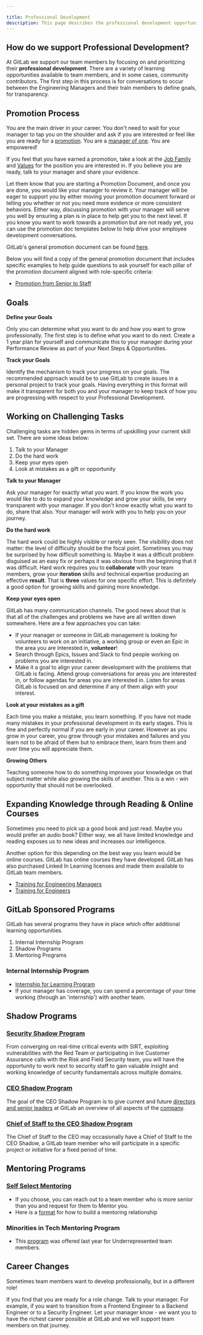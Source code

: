 ```yaml
---

title: Professional Development
description: This page describes the professional development opportunities available.
---
```








## How do we support Professional Development?

At GitLab we support our team members by focusing on and prioritizing their **professional development**. There are a variety of learning opportunities available to team members, and in some cases, community contributors. The first step in this process is for conversations to occur between the Engineering Managers and their train members to define goals, for transparency.

## Promotion Process

You are the main driver in your career.  You don't need to wait for your manager to tap you on the shoulder and ask if you are interested or feel like you are ready for a [promotion](/handbook/people-group/promotions-transfers/).  You are a [manager of one](/handbook/values/#managers-of-one). You are empowered!

If you feel that you have earned a promotion, take a look at the [Job Family](/handbook/hiring/job-families/) and [Values](/handbook/values/#managers-of-one) for the position you are interested in.  If you believe you are ready, talk to your manager and share your evidence.

Let them know that you are starting a Promotion Document, and once you are done, you would like your manager to review it. Your manager will be eager to support you by either moving your promotion document forward or telling you whether or not you need more evidence or more consistent behaviors.  Either way, discussing promotion with your manager will serve you well by ensuring a plan is in place to help get you to the next level. If you know you want to work towards a promotion but are not ready yet, you can use the promotion doc templates below to help drive your employee development conversations.

GitLab's general promotion document can be found [here](/handbook/people-group/promotions-transfers/#general-promotion-document-template).

Below you will find a copy of the general promotion document that includes specific examples to help guide questions to ask yourself for each pillar of the promotion document aligned with role-specific criteria:

* [Promotion from Senior to Staff](https://docs.google.com/document/d/1CMwEM0pYnb0K1_WdYWS1RyhL_V7HtlQxhRI-0R93FvA/edit#heading=h.5ahg1o4v53q7)

## Goals

**Define your Goals**

Only you can determine what you want to do and how you want to grow professionally. The first step is to define what you want to do next. Create a 1 year plan for yourself and communicate this to your manager during your Performance Review as part of your Next Steps & Opportunities.

**Track your Goals**

Identify the mechanism to track your progress on your goals. The recommended approach would be to use GitLab to create issues in a personal project to track your goals. Having everything in this format will make it transparent for both you and your manager to keep track of how you are progressing with respect to your Professional Development.

## Working on Challenging Tasks

Challenging tasks are hidden gems in terms of upskilling your current skill set. There are some ideas below:

1. Talk to your Manager
1. Do the hard work
1. Keep your eyes open
1. Look at mistakes as a gift or opportunity

**Talk to your Manager**

Ask your manager for exactly what you want. If you know the work you would like to do to expand your knowledge and grow your skills, be very transparent with your manager. If you don't know exactly what you want to do, share that also. Your manager will work with you to help you on your journey.

**Do the hard work**

The hard work could be highly visible or rarely seen. The visibility does not matter: the level of difficulty should be the focal point. Sometimes you may be surprised by how difficult something is. Maybe it was a difficult problem disguised as an easy fix or perhaps it was obvious from the beginning that it was difficult. Hard work requires you to **collaborate** with your team members, grow your **iteration** skills and technical expertise producing an effective **result**. That is **three** values for one specific effort. This is definitely a good option for growing skills and gaining more knowledge.

**Keep your eyes open**

GitLab has many communication channels. The good news about that is that all of the challenges and problems we have are all written down somewhere. Here are a few approaches you can take:

* If your manager or someone in GitLab management is looking for volunteers to work on an initiative, a working group or even an Epic in the area you are interested in, **volunteer**!
* Search through Epics, Issues and Slack to find people working on problems you are interested in.
* Make it a goal to align your career development with the problems that GitLab is facing. Attend group conversations for areas you are interested in, or follow agendas for areas you are interested in. Listen for areas GitLab is focused on and determine if any of them align with your interest.

**Look at your mistakes as a gift**

Each time you make a mistake, you learn something. If you have not made many mistakes in your professional development in its early stages. This is fine and perfectly normal if you are early in your career. However as you grow in your career, you grow through your mistakes and failures and you learn not to be afraid of them but to embrace them, learn from them and over time you will appreciate them.

**Growing Others**

Teaching someone how to do something improves your knowledge on that subject matter while also growing the skills of another. This is a win - win opportunity that should not be overlooked.

## Expanding Knowledge through Reading & Online Courses

Sometimes you need to pick up a good book and just read. Maybe you would prefer an audio book? Either way, we all have limited knowledge and reading exposes us to new ideas and increases our intelligence.

Another option for this depending on the best way you learn would be online courses. GitLab has online courses they have developed. GitLab has also purchased Linked In Learning licenses and made them available to GitLab team members.

* [Training for Engineering Managers](/handbook/engineering/development/dev/create/engineering-managers/training/)
* [Training for Engineers](/handbook/engineering/development/dev/create/engineers/training/)

## GitLab Sponsored Programs

GitLab has several programs they have in place which offer additional learning opportunities.

1. Internal Internship Program
1. Shadow Programs
1. Mentoring Programs

### Internal Internship Program

* [Internship for Learning Program](/handbook/people-group/learning-and-development/internship-for-learning/)
* If your manager has coverage, you can spend a percentage of your time working (through an 'internship') with another team.

## Shadow Programs

### [Security Shadow Program](/handbook/security/security-shadow.html)

From converging on real-time critical events with SIRT, exploiting vulnerabilities with the Red Team or participating in live Customer Assurance calls with the Risk and Field Security team, you will have the opportunity to work next to security staff to gain valuable insight and working knowledge of security fundamentals across multiple domains.

### [CEO Shadow Program](/handbook/ceo/shadow/)

The goal of the CEO Shadow Program is to give current and future [directors and senior leaders](/handbook/company/structure/) at GitLab an overview of all aspects of the [company](/handbook/company/).

### [Chief of Staff to the CEO Shadow Program](/handbook/ceo/office-of-the-ceo/#chief-of-staff-shadow)

The Chief of Staff to the CEO may occasionally have a Chief of Staff to the CEO Shadow, a GitLab team member who will participate in a specific project or initiative for a fixed period of time.

## Mentoring Programs

### [Self Select Mentoring](/handbook/people-group/learning-and-development/mentor/#find-a-mentor)

* If you choose, you can reach out to a team member who is more senior than you and request for them to Mentor you.
* Here is a [format](/handbook/engineering/career-development/mentoring/) for how to build a mentoring relationship

### Minorities in Tech Mentoring Program

* This [program](/handbook/company/culture/inclusion/erg-minorities-in-tech/mentoring/) was offered last year for Underrepresented team members.

## Career Changes

Sometimes team members want to develop professionally, but in a different role!

If you find that you are ready for a role change. Talk to your manager. For example, if you want to transition from a Frontend Engineer to a Backend Engineer or to a Security Engineer. Let your manager know - we want you to have the richest career possible at GitLab and we will support team members on that journey.
